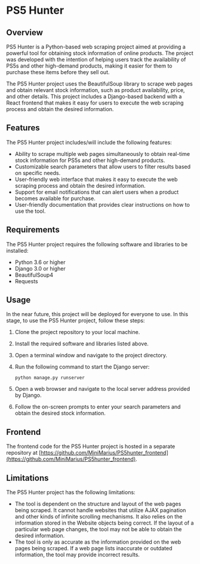 # PS5 Hunter

## Overview

PS5 Hunter is a Python-based web scraping project aimed at providing a powerful tool for obtaining stock information of online products. The project was developed with the intention of helping users track the availability of PS5s and other high-demand products, making it easier for them to purchase these items before they sell out.

The PS5 Hunter project uses the BeautifulSoup library to scrape web pages and obtain relevant stock information, such as product availability, price, and other details. This project includes a Django-based backend with a React frontend that makes it easy for users to execute the web scraping process and obtain the desired information.

## Features

The PS5 Hunter project includes/will include the following features:

- Ability to scrape multiple web pages simultaneously to obtain real-time stock information for PS5s and other high-demand products.
- Customizable search parameters that allow users to filter results based on specific needs.
- User-friendly web interface that makes it easy to execute the web scraping process and obtain the desired information.
- Support for email notifications that can alert users when a product becomes available for purchase.
- User-friendly documentation that provides clear instructions on how to use the tool.

## Requirements

The PS5 Hunter project requires the following software and libraries to be installed:

- Python 3.6 or higher
- Django 3.0 or higher
- BeautifulSoup4
- Requests

## Usage

In the near future, this project will be deployed for everyone to use. In this stage, to use the PS5 Hunter project, follow these steps:

1. Clone the project repository to your local machine.
2. Install the required software and libraries listed above.
3. Open a terminal window and navigate to the project directory.
4. Run the following command to start the Django server:

    `python manage.py runserver`

5. Open a web browser and navigate to the local server address provided by Django.
6. Follow the on-screen prompts to enter your search parameters and obtain the desired stock information.

## Frontend

The frontend code for the PS5 Hunter project is hosted in a separate repository at [https://github.com/MiniMarius/PS5hunter_frontend](https://github.com/MiniMarius/PS5hunter_frontend). 

## Limitations

The PS5 Hunter project has the following limitations:

- The tool is dependent on the structure and layout of the web pages being scraped. It cannot handle websites that utilize AJAX pagination and other kinds of infinite scrolling mechanisms.  It also relies on the information stored in the Website objects being correct. If the layout of a particular web page changes, the tool may not be able to obtain the desired information.
- The tool is only as accurate as the information provided on the web pages being scraped. If a web page lists inaccurate or outdated information, the tool may provide incorrect results.

